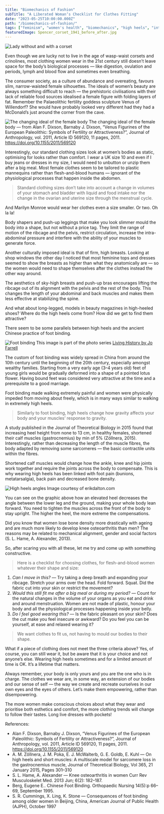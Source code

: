 ```yaml
---
title: "Biomechanics of Fashion"
subTitle: "A Liberated Woman‘s Checklist for Clothes Fitting"
date: "2023-05-25T10:00:00.000Z"
path: "/biomechanics-of-fashion/"
tags: ["feminism", "women's health", "biomechanics", "high heels", "intra-abdominal pressure"]
featuredImage: Spencer_corset_1941_before_after.jpg
---
```


![Lady without and with a corset](Spencer_corset_1941_before_after.jpg)

Even though we are lucky not to live in the age of wasp-waist corsets and crinolines, most clothing women wear in the 21st century still doesn’t leave space for the body’s biological processes — like digestion, ovulation and periods, lymph and blood flow and sometimes even breathing.

The consumer society, as a culture of abundance and overeating, favours slim, narrow-waisted female silhouettes. The ideals of women’s beauty are always something difficult to reach — the prehistoric civilisations with their lack of reliable food sources idealised a female figure with folding layers of fat. Remember the Palaeolithic fertility goddess sculpture Venus of Willendorf? She would have probably looked very different had they had a McDonald’s just around the corner from the cave.

![The changing ideal of the female body](venus.webp)
    The changing ideal of the female body — from Alan F. Dixson, Barnaby J. Dixson, “Venus Figurines of the European Paleolithic: Symbols of Fertility or Attractiveness?”, Journal of Anthropology, vol. 2011, Article ID 569120, 11 pages, 2011. https://doi.org/10.1155/2011/569120

Interestingly, our standard clothing sizes look at women’s bodies as static, optimising for looks rather than comfort. I wear a UK size 10 and even if I buy jeans or dresses in my size, I would need to unbutton or unzip them after a big meal. Most female clothes seem to be tailored to plastic mannequins rather than flesh-and-blood humans — ignorant of the physiological processes that happen inside the abdomen.

> Standard clothing sizes don’t take into account a change in volumes of your stomach and bladder with liquid and food intake nor the change in the ovarian and uterine size through the menstrual cycle.

And Marilyn Monroe would wear her clothes even a size smaller. Or two. Oh la la!

Body shapers and push-up leggings that make you look slimmer mould the body into a shape, but not without a price tag. They limit the range of motion of the ribcage and the pelvis, restrict circulation, increase the intra-abdominal pressure and interfere with the ability of your muscles to generate force.

Another culturally imposed ideal is that of firm, high breasts. Looking at shop windows the other day I noticed that most feminine tops and dresses seemed to show the breasts as higher than what they anatomically are — so the women would need to shape themselves after the clothes instead the other way around.

The aesthetics of sky-high breasts and push-up bras encourages lifting the ribcage out of its alignment with the pelvis and the rest of the body. This changes the length of your abdominal and back muscles and makes them less effective at stabilizing the spine.

And what about long-legged, models in beauty magazines in high-heeled shoes? Where do the high heels come from? How did we get to find them attractive?

There seem to be some parallels between high heels and the ancient Chinese practice of foot binding.

![Foot binding](foot_binding.webp)
This image is part of the photo series [Living History by Jo Farrell](http://www.livinghistory.photography/images.html)

The custom of foot binding was widely spread in China from around the 10th century until the beginning of the 20th century, especially amongst wealthy families. Starting from a very early age (3–4 years old) feet of young girls would be gradually deformed into a shape of a pointed lotus flower. Having bound feet was considered very attractive at the time and a prerequisite to a good marriage.

Foot binding made walking extremely painful and women were physically impeded from moving about freely, which is in many ways similar to walking in extremely high heels.

> Similarly to foot binding, high heels change how gravity affects your body and your muscles’ response to gravity.

A study published in the Journal of Theoretical Biology in 2015 found that increasing heel height from none to 13 cm, in healthy females, shortened their calf muscles (gastrocnemius) by min of 5% (Zöllnera, 2015). Interestingly, rather than decreasing the length of the muscle fibres, the body adapted by removing some sarcomeres — the basic contractile units within the fibres.

Shortened calf muscles would change how the ankle, knee and hip joints work together and require the joints across the body to compensate. This is why wearing high heels has been linked with foot pain (bunions, metatarsalgia), back pain and decreased bone density.

![High heels angles](heels.webp)
    Image courtesy of erikdalton.com

You can see on the graphic above how an elevated heel decreases the angle between the lower leg and the ground, making your whole body lean forward. You need to tighten the muscles across the front of the body to stay upright. The higher the heel, the more extreme the compensations.

Did you know that women lose bone density more drastically with ageing and are much more likely to develop knee osteoarthritis than men? The reasons may be related to mechanical alignment, gender and social factors (S. L. Hame, A. Alexander, 2013).

So, after scaring you with all these, let me try and come up with something constructive.

> Here is a checklist for choosing clothes, for flesh-and-blood women whatever their shape and size:

1. *Can I move in this?* — Try taking a deep breath and expanding your ribcage. Stretch your arms over the head. Fold forward. Squat. Did the fabric cut into your skin or restrict the movement?
2. *Would this still fit me after a big meal or during my period?* — Count for the natural changes in the volume of your organs as you eat and drink and around menstruation. Women are not made of plastic, honour your body and all the physiological processes happening inside your belly.
3. *Do I feel good wearing this?* — Is the fabric pleasant on your skin? Does the cut make you feel insecure or awkward? Do you feel you can be yourself, at ease and relaxed wearing it?

> We want clothes to fit us, not having to mould our bodies to their shape.

What if a piece of clothing does not meet the three criteria above? Yes, of course, you can still wear it, but be aware that it is your choice and not anyone’s else. Wearing high heels sometimes and for a limited amount of time is OK. It’s a lifetime that matters.

Always remember, your body is only yours and you are the one who is in charge. The clothes we wear are, in some way, an extension of our bodies and our sense of self — the way we create and recreate ourselves in our own eyes and the eyes of others. Let’s make them empowering, rather than disempowering.

The more women make conscious choices about what they wear and prioritise both esthetics and comfort, the more clothing trends will change to follow their tastes. Long live dresses with pockets!

References:

- Alan F. Dixson, Barnaby J. Dixson, “Venus Figurines of the European Paleolithic: Symbols of Fertility or Attractiveness?”, Journal of Anthropology, vol. 2011, Article ID 569120, 11 pages, 2011. https://doi.org/10.1155/2011/569120
- A. M. Zöllnera, J. M. Poka, E. J. McWalterb, G. E. Goldb, E. Kuhl — On high heels and short muscles: A multiscale model for sarcomere loss in the gastrocnemius muscle, Journal of Theoretical Biology, Vol 365, 21 January 2015, Pages 301–310
- S. L. Hame, A. Alexander — Knee osteoarthritis in women Curr Rev Musculoskelet Med. 2013 Jun; 6(2): 182–187.
- Berg, Eugene E.. Chinese Foot Binding. Orthopaedic Nursing 14(5):p 66–69, September 1995.
- S. R. Cummings, X. Ling, K. Stone — Consequences of foot binding among older women in Beijing, China, American Journal of Public Health (AJPH), October 1997